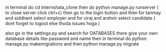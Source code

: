 in terminal do cd internshala_clone 
then do python manage.py runserver  ( to close server click ctrl+c)
then go to the login button 
and then for tanmay and siddhant select employer
and for viraj and arshvir select candidate             ( dont forget to logout else thoda issues hoga )

also go in the settings.py and search for DATABASES
there give your own database details like password and name
then in terminal do python manage.py makemigrations and then python manage.py migrate
